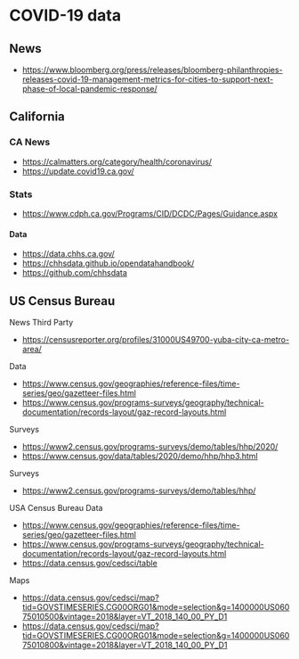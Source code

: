 # COVID-19 data

## News

* https://www.bloomberg.org/press/releases/bloomberg-philanthropies-releases-covid-19-management-metrics-for-cities-to-support-next-phase-of-local-pandemic-response/

## California


### CA News

* https://calmatters.org/category/health/coronavirus/
* https://update.covid19.ca.gov/



### Stats

* https://www.cdph.ca.gov/Programs/CID/DCDC/Pages/Guidance.aspx

#### Data

* https://data.chhs.ca.gov/
* https://chhsdata.github.io/opendatahandbook/
* https://github.com/chhsdata


## US Census Bureau

News Third Party

* https://censusreporter.org/profiles/31000US49700-yuba-city-ca-metro-area/

Data


* https://www.census.gov/geographies/reference-files/time-series/geo/gazetteer-files.html
* https://www.census.gov/programs-surveys/geography/technical-documentation/records-layout/gaz-record-layouts.html

Surveys

* https://www2.census.gov/programs-surveys/demo/tables/hhp/2020/
* https://www.census.gov/data/tables/2020/demo/hhp/hhp3.html

Surveys

* https://www2.census.gov/programs-surveys/demo/tables/hhp/

USA Census Bureau Data

* https://www.census.gov/geographies/reference-files/time-series/geo/gazetteer-files.html
* https://www.census.gov/programs-surveys/geography/technical-documentation/records-layout/gaz-record-layouts.html
* https://data.census.gov/cedsci/table

Maps

* https://data.census.gov/cedsci/map?tid=GOVSTIMESERIES.CG00ORG01&mode=selection&g=1400000US06075010500&vintage=2018&layer=VT_2018_140_00_PY_D1
* https://data.census.gov/cedsci/map?tid=GOVSTIMESERIES.CG00ORG01&mode=selection&g=1400000US06075010800&vintage=2018&layer=VT_2018_140_00_PY_D1
